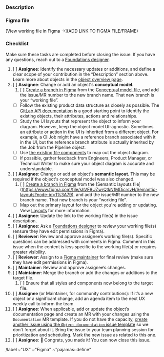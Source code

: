 <!--
Thanks for your interest in contributing to Pajamas!

This issue template is for changes or additions to an object documentation, such as their documentation page, the conceptual model, or their semantic layout. Learn more about objects in https://design.gitlab.com/objects/overview

Follow the checklist at the bottom of this template to use it appropriately.
-->

### Description

<!-- Add a short description of your contribution. Why are those changes or additions necessary? Consider adding a task list that details the changes you are aiming to make, such as specific modifications in Figma or in the object documentation page.-->

### Figma file

<!-- Before pasting the link to your Figma file/frame, in the file sharing settings, make sure that “anyone with the link” can view or that a specific user has been invited to the file. -->

[View working file in Figma →](ADD LINK TO FIGMA FILE/FRAME)

### Checklist

Make sure these tasks are completed before closing the issue. If you have any questions, reach out to a [Foundations designer][foundations-team].

1. [ ] **Assignee**: Identify the necessary updates or additions, and define a clear scope of your contribution in the “Description” section above. Learn more about objects in the [object overview page](https://design.gitlab.com/objects/overview).
1. [ ] **Assignee**: Change or add an object's **conceptual model**.
   1. [ ] [Create a branch in Figma][figma-branching] from the [Conceptual model file](https://www.figma.com/file/J68bePHXIN5OPWqaFFY9ri/Conceptual-model?node-id=5422%3A470), and add the issue/MR number to the new branch name. That new branch is your “working file”.
    - [ ] Follow the existing product data structure as closely as possible. The [GitLab API documentation](https://docs.gitlab.com/ee/api/) is a good starting point to identify the existing objects, their attributes, actions and relationships. 
    - [ ] Study the UI layouts that represent the object to inform your diagram. However, keep the object model UI-agnostic. Sometimes an attribute or action in the UI is inherited from a different object. For example, a CI Job might have a reference branch associated with it in the UI, but the reference branch attribute is actually inherited by the Job from the Pipeline object. 
    - [ ] Use [the existing file components](https://www.figma.com/file/J68bePHXIN5OPWqaFFY9ri/branch/bMpqqGQtDoPqty4sAFPUsy/Conceptual-model?node-id=5423%3A453) to map out the object diagram.
    - [ ] If possible, gather feedback from Engineers, Product Manager, or Technical Writer to make sure your object diagram is accurate and understandable.
1. [ ] **Assignee**: Change or add an object's **semantic layout**. This may be required if the object's conceptual model was also changed.
   1. [ ] [Create a branch in Figma][figma-branching] from the [Semantic layouts file]((https://www.figma.com/file/shVF8UZwrQtkNfMDjcrsyH/Semantic-layouts?node-id=1%3A79), and add the issue/MR number to the new branch name. That new branch is your “working file”.
    - [ ] Map out the primary layout for the object you're adding or updating. View [Layouts](https://design.gitlab.com/objects/overview#layouts) for more information.
1. [ ] **Assignee**: Update the link to the working file(s) in the issue 
   description.
1. [ ] **Assignee**: Ask a [Foundations designer][foundations-team]
   to review your working file(s) (ensure they have edit permissions in Figma).
1. [ ] **Reviewer**: Review and approve assignee’s working file(s). Specific 
   questions can be addressed with comments in Figma. Comment in this issue when the content is less specific to the working file(s) or requires greater visibility.
1. [ ] **Reviewer**: Assign to a [Figma maintainer][figma-maintainer]
   for final review (make sure they have edit permissions in Figma).
1. [ ] **Maintainer**: Review and approve assignee’s changes.
1. [ ] **Maintainer**: Merge the branch or add the changes or additions to the
   target file.
     1. [ ] Ensure that all styles and components now belong to the target file.
1. [ ] **Assignee** (or Maintainer, for community contributions): If it’s a new
   object or a significant change, add an agenda item to the next UX weekly call to inform the team.
1. [ ] **Assignee**: When applicable, add or update the object’s documentation page and create an MR with your changes using the `Documentation` MR template. If you do not have the capacity, [create another issue using the `Object documentation` issue template][issue-object-template] so we don't forget about it. Bring the issue to your team planning session for prioritization and scheduling. Mark the new issue as related to this one.
1. [ ] **Assignee**: 🎉 Congrats, you made it! You can now close this issue.

/label ~"UX" ~"Figma" ~"pajamas::define" 

[figma-branching]: https://www.figma.com/best-practices/branching-in-figma/
[foundations-team]: https://about.gitlab.com/company/team/?department=ecosystem-foundations-team
[figma-maintainer]: https://about.gitlab.com/handbook/engineering/projects/#design.gitlab.com
[issue-object-template]: https://gitlab.com/gitlab-org/gitlab-services/design.gitlab.com/-/issues/new?issuable_template=Object%20documentation
